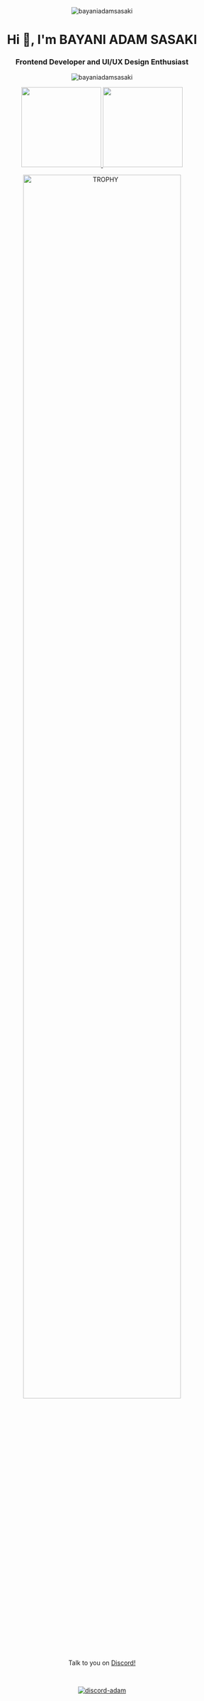 <p align="center"> <img src="https://raw.githubusercontent.com/halfrost/halfrost/master/icons/header_.png" alt="bayaniadamsasaki" /> </p>
<h1 align="center">Hi 👋, I'm BAYANI ADAM SASAKI</h1>
<h3 align="center">Frontend Developer and UI/UX Design Enthusiast</h3>

<p align="center"> 
  <img src="https://komarev.com/ghpvc/?username=Bayaniadamsasaki&label=Profile%20views&color=0e75b6&style=flat" alt="bayaniadamsasaki" /> 
</p>

</p>

<p align="center">
  <a href="https://github.com/bayaniadamsasaki">
    <img height="180em" src="https://github-readme-stats-eight-theta.vercel.app/api?username=bayaniadamsasaki&show_icons=true&theme=algolia&include_all_commits=true&count_private=true"/>
    <img height="180em" src="https://github-readme-stats-eight-theta.vercel.app/api/top-langs/?username=bayaniadamsasaki&layout=compact&langs_count=8&theme=algolia"/>
  </a>
</p>

<div align="center">
  <a href="https://github.com/ryo-ma/github-profile-trophy" title="Go to Source">
      <img align="center" width="84%" src="https://github-profile-trophy.vercel.app/?username=bayaniadamsasaki&theme=radical&row=1&column=7&margin-h=15&margin-w=5&no-bg=true" alt="TROPHY" />
  </a>
</div>

<br><br>

<p align="center">Talk to you on <a href="https://discord.gg/sasakikojiro07_" target="_blank" rel="noreferrer">Discord!</a></p>

<br>

<p align="center">
  <a href="https://discord.com/users/498837078919086090" target="_blank" rel="noreferrer">
    <img src="https://lanyard.cnrad.dev/api/498837078919086090" alt="discord-adam" />
  </a>
</p>


